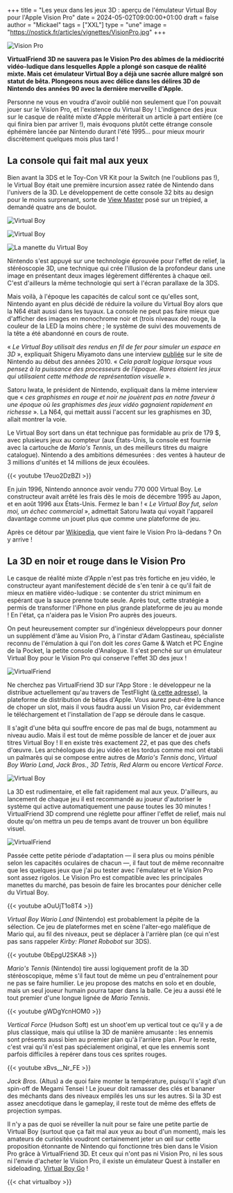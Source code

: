 +++
title = "Les yeux dans les jeux 3D : aperçu de l'émulateur Virtual Boy pour l'Apple Vision Pro"
date = 2024-05-02T09:00:00+01:00
draft = false
author = "Mickael"
tags = ["XXL"]
type = "une"
image = "https://nostick.fr/articles/vignettes/VisionPro.jpg"
+++

![Vision Pro](VisionPro.jpg "Pas sûr qu'on fera la même tête après avoir joué au Virtual Boy.")

**VirtualFriend 3D ne sauvera pas le Vision Pro des abîmes de la médiocrité vidéo-ludique dans lesquelles Apple a plongé son casque de réalité mixte. Mais cet émulateur Virtual Boy a déjà une sacrée allure malgré son statut de bêta. Plongeons nous avec délice dans les délires 3D de Nintendo des années 90 avec la dernière merveille d'Apple.**

Personne ne vous en voudra d'avoir oublié non seulement que l'on pouvait jouer sur le Vision Pro, et l'existence du Virtual Boy ! L'indigence des jeux sur le casque de réalité mixte d'Apple mériterait un article à part entière (ce qui finira bien par arriver !), mais évoquons plutôt cette étrange console éphémère lancée par Nintendo durant l'été 1995… pour mieux mourir discrètement quelques mois plus tard !

## La console qui fait mal aux yeux

Bien avant la 3DS et le Toy-Con VR Kit pour la Switch (ne l'oublions pas !), le Virtual Boy était une première incursion assez ratée de Nintendo dans l'univers de la 3D. Le développement de cette console 32 bits au design pour le moins surprenant, sorte de [View Master](https://fr.wikipedia.org/wiki/View-Master) posé sur un trépied, a demandé quatre ans de boulot. 

![Virtual Boy](VirtualBoy.jpg "Impossible de jouer couché dans son canapé.")

![Virtual Boy](VirtualBoy1.jpg "Prêt à vous griller les yeux ?")

![La manette du Virtual Boy](VirtualBoy2.jpg "Nintendo et ses manettes bizarres.")

Nintendo s'est appuyé sur une technologie éprouvée pour l'effet de relief, la stéréoscopie 3D, une technique qui crée l'illusion de la profondeur dans une image en présentant deux images légèrement différentes à chaque œil. C'est d'ailleurs la même technologie qui sert à l'écran parallaxe de la 3DS.

Mais voilà, à l'époque les capacités de calcul sont ce qu'elles sont, Nintendo ayant en plus décidé de réduire la voilure du Virtual Boy alors que la N64 était aussi dans les tuyaux. La console ne peut pas faire mieux que d'afficher des images en monochrome noir et (trois niveaux de) rouge, la couleur de la LED la moins chère ; le système de suivi des mouvements de la tête a été abandonné en cours de route.

« *Le Virtual Boy utilisait des rendus en fil de fer pour simuler un espace en 3D* », expliquait Shigeru Miyamoto dans une interview [publiée](https://www.nintendo.com/fr-fr/Iwata-demande/Iwata-Demande-Nintendo-3DS/Vol-1-Et-c-est-ainsi-que-la-Nintendo-3DS-vit-le-jour/1-Shigesato-Itoi-essaie-la-Nintendo-3DS/1-Shigesato-Itoi-essaie-la-Nintendo-3DS-229348.html) sur le site de Nintendo au début des années 2010. « *Cela paraît logique lorsque vous pensez à la puissance des processeurs de l’époque. Rares étaient les jeux qui utilisaient cette méthode de représentation visuelle* ». 

Satoru Iwata, le président de Nintendo, expliquait dans la même interview que « *ces graphismes en rouge et noir ne jouèrent pas en notre faveur à une époque où les graphismes des jeux vidéo gagnaient rapidement en richesse* ». La N64, qui mettait aussi l'accent sur les graphismes en 3D, allait montrer la voie.

Le Virtual Boy sort dans un état technique pas formidable au prix de 179 $, avec plusieurs jeux au compteur (aux États-Unis, la console est fournie avec la cartouche de *Mario's Tennis*, un des meilleurs titres du maigre catalogue). Nintendo a des ambitions démesurées : des ventes à hauteur de 3 millions d'unités et 14 millions de jeux écoulées.

{{< youtube 17euo2DzBZI >}} 

En juin 1996, Nintendo annonce avoir vendu 770 000 Virtual Boy. Le constructeur avait arrêté les frais dès le mois de décembre 1995 au Japon, et en août 1996 aux États-Unis. Fermez le ban ! « *Le Virtual Boy fut, selon moi, un échec commercial* », admettait Satoru Iwata qui voyait l'appareil davantage comme un jouet plus que comme une plateforme de jeu. 

Après ce détour par [Wikipedia](https://en.wikipedia.org/wiki/Virtual_Boy), que vient faire le Vision Pro là-dedans ? On y arrive ! 

## La 3D en noir et rouge dans le Vision Pro

Le casque de réalité mixte d'Apple n'est pas très fortiche en jeu vidéo, le constructeur ayant manifestement décidé de s'en tenir à ce qu'il fait de mieux en matière vidéo-ludique : se contenter du strict minimum en espérant que la sauce prenne toute seule. Après tout, cette stratégie a permis de transformer l'iPhone en plus grande plateforme de jeu au monde ! En l'état, ça n'aidera pas le Vision Pro auprès des joueurs.

On peut heureusement compter sur d'ingénieux développeurs pour donner un supplément d'âme au Vision Pro, à l'instar d'Adam Gastineau, spécialiste reconnu de l'émulation à qui l'on doit les *cores* Game & Watch et PC Engine de la Pocket, la petite console d'Analogue. Il s'est penché sur un émulateur Virtual Boy pour le Vision Pro qui conserve l'effet 3D des jeux !

![VirtualFriend](VirtualFriend1.jpg "La page d'accueil de VirtualFriend.")

Ne cherchez pas VirtualFriend 3D sur l'App Store : le développeur ne la distribue actuellement qu'au travers de TestFlight ([à cette adresse](https://t.co/ceLlRi43x2)), la plateforme de distribution de bêtas d'Apple. Vous aurez peut-être la chance de choper un slot, mais il vous faudra aussi un Vision Pro, car évidemment le téléchargement et l'installation de l'app se déroule dans le casque.

Il s'agit d'une bêta qui souffre encore de pas mal de bugs, notamment au niveau audio. Mais il est tout de même possible de lancer et de jouer aux titres Virtual Boy ! Il en existe très exactement *22*, et pas que des chefs d'œuvre. Les archéologues du jeu vidéo et les tordus comme moi ont établi un palmarès qui se compose entre autres de *Mario's Tennis* donc, *Virtual Boy Wario Land*, *Jack Bros.*, *3D Tetris*, *Red Alarm* ou encore *Vertical Force*.

![Virtual Boy](VirtualBoy-pause.jpg "N'oubliez pas de faire une pause pour éviter la mort des yeux.")

La 3D est rudimentaire, et elle fait rapidement mal aux yeux. D'ailleurs, au lancement de chaque jeu il est recommandé au joueur d'autoriser le système qui active automatiquement une pause toutes les 30 minutes ! VirtualFriend 3D comprend une réglette pour affiner l'effet de relief, mais nul doute qu'on mettra un peu de temps avant de trouver un bon équilibre visuel.

![VirtualFriend](VirtualFriend2.jpg "La réglette de VirtualFriend pour modifier le relief.")

Passée cette petite période d'adaptation — il sera plus ou moins pénible selon les capacités oculaires de chacun —, il faut tout de même reconnaitre que les quelques jeux que j'ai pu tester avec l'émulateur et le Vision Pro sont assez rigolos. Le Vision Pro est compatible avec les principales manettes du marché, pas besoin de faire les brocantes pour dénicher celle du Virtual Boy.

{{< youtube aOuUjT1o8T4 >}} 

*Virtual Boy Wario Land* (Nintendo) est probablement la pépite de la sélection. Ce jeu de plateformes met en scène l'alter-ego maléfique de Mario qui, au fil des niveaux, peut se déplacer à l'arrière plan (ce qui n'est pas sans rappeler *Kirby: Planet Robobot* sur 3DS).

{{< youtube 0bEpgU2SKA8 >}} 

*Mario's Tennis* (Nintendo) tire aussi logiquement profit de la 3D stéréoscopique, même s'il faut tout de même un peu d'entraînement pour ne pas se faire humilier. Le jeu propose des matchs en solo et en double, mais un seul joueur humain pourra taper dans la balle. Ce jeu a aussi été le tout premier d'une longue lignée de *Mario Tennis*.

{{< youtube gWDgYcnHOM0 >}} 

*Vertical Force* (Hudson Soft) est un shoot'em up vertical tout ce qu'il y a de plus classique, mais qui utilise la 3D de manière amusante : les ennemis sont présents aussi bien au premier plan qu'à l'arrière plan. Pour le reste, c'est vrai qu'il n'est pas spécialement original, et que les ennemis sont parfois difficiles à repérer dans tous ces sprites rouges.

{{< youtube xBvs__Nr_FE >}} 

*Jack Bros.* (Altus) a de quoi faire monter la température, puisqu'il s'agit d'un spin-off de Megami Tensei ! Le joueur doit ramasser des clés et bananer des méchants dans des niveaux empilés les uns sur les autres. Si la 3D est assez anecdotique dans le gameplay, il reste tout de même des effets de projection sympas.

Il n'y a pas de quoi se réveiller la nuit pour se faire une petite partie de Virtual Boy (surtout que ça fait mal aux yeux au bout d'un moment), mais les amateurs de curiosités voudront certainement jeter un œil sur cette proposition étonnante de Nintendo qui fonctionne très bien dans le Vision Pro grâce à VirtualFriend 3D. Et ceux qui n'ont pas ni Vision Pro, ni les sous ni l'envie d'acheter le Vision Pro, il existe un émulateur Quest à installer en sideloading, [Virtual Boy Go](https://sidequestvr.com/app/125/virtualboygo) !

{{< chat virtualboy >}}
